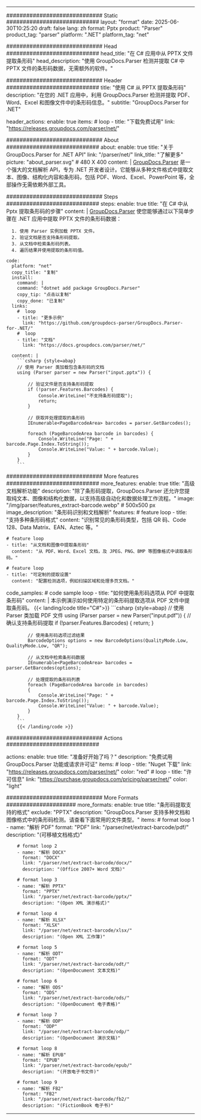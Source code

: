 


---
############################# Static ############################
layout: "format"
date:  2025-06-30T10:25:20
draft: false
lang: zh
format: Pptx
product: "Parser"
product_tag: "parser"
platform: ".NET"
platform_tag: "net"

############################# Head ############################
head_title: "在 C# 应用中从 PPTX 文件提取条形码"
head_description: "使用 GroupDocs.Parser 检测并提取 C# 中 PPTX 文件的条形码数据，无需额外的软件。"

############################# Header ############################
title: "使用 C# 从 PPTX 提取条形码" 
description: "在您的 .NET 应用中，利用 GroupDocs.Parser 检测并提取 PDF、Word、Excel 和图像文件中的条形码信息。"
subtitle: "GroupDocs.Parser for .NET" 

header_actions:
  enable: true
  items:
    #  loop
    - title: "下载免费试用"
      link: "https://releases.groupdocs.com/parser/net/"
      
############################# About ############################
about:
    enable: true
    title: "关于 GroupDocs.Parser for .NET API"
    link: "/parser/net/"
    link_title: "了解更多"
    picture: "about_parser.svg" # 480 X 400
    content: |
       [GroupDocs.Parser](/parser/net/) 是一个强大的文档解析 API，专为 .NET 开发者设计。它能够从多种文件格式中提取文本、图像、结构化内容和条形码，包括 PDF、Word、Excel、PowerPoint 等，全部操作无需依赖外部工具。

############################# Steps ############################
steps:
    enable: true
    title: "在 C# 中从 Pptx 提取条形码的步骤"
    content: |
      [GroupDocs.Parser](/parser/net/) 使您能够通过以下简单步骤在 .NET 应用中提取 PPTX 文件的条形码数据：
      
      1. 使用 Parser 实例加载 PPTX 文件。
      2. 验证文档是否支持条形码提取。
      3. 从文档中检索条形码列表。
      4. 遍历结果并使用提取的条形码值。
   
    code:
      platform: "net"
      copy_title: "复制"
      install:
        command: |
        command: "dotnet add package GroupDocs.Parser"
        copy_tip: "点击以复制"
        copy_done: "已复制"
      links:
        #  loop
        - title: "更多示例"
          link: "https://github.com/groupdocs-parser/GroupDocs.Parser-for-.NET/"
        #  loop
        - title: "文档"
          link: "https://docs.groupdocs.com/parser/net/"
          
      content: |
        ```csharp {style=abap}
        // 使用 Parser 类加载包含条形码的文档
        using (Parser parser = new Parser("input.pptx")) {

            // 验证文件是否支持条形码提取
            if (!parser.Features.Barcodes) {
                Console.WriteLine("不支持条形码提取");
                return;
            }

            // 获取并处理提取的条形码
            IEnumerable<PageBarcodeArea> barcodes = parser.GetBarcodes();

            foreach (PageBarcodeArea barcode in barcodes) {
                Console.WriteLine("Page: " + barcode.Page.Index.ToString());
                Console.WriteLine("Value: " + barcode.Value);
            }
        }
        ```  

############################# More features ############################
more_features:
  enable: true
  title: "高级文档解析功能"
  description: "除了条形码提取，GroupDocs.Parser 还允许您提取纯文本、图像和结构化数据，以支持高级自动化和数据处理工作流程。"
  image: "/img/parser/features_extract-barcode.webp" # 500x500 px
  image_description: "条形码识别和文档解析"
  features:
    # feature loop
    - title: "支持多种条形码格式"
      content: "识别常见的条形码类型，包括 QR 码、Code 128、Data Matrix、EAN、Aztec 等。"

    # feature loop
    - title: "从文档和图像中提取条形码"
      content: "从 PDF、Word、Excel 文档，及 JPEG、PNG、BMP 等图像格式中读取条形码。"

    # feature loop
    - title: "可定制的提取设置"
      content: "配置检测选项，例如扫描区域和处理多页文档。"
      
  code_samples:
    # code sample loop
    - title: "如何使用条形码选项从 PDF 中提取条形码"
      content: |
        本示例演示如何使用特定的条形码提取选项从 PDF 文件中提取条形码。
        {{< landing/code title="C#">}}
        ```csharp {style=abap}
        //  使用 Parser 类加载 PDF 文件
        using (Parser parser = new Parser("input.pdf"))
        {
            // 确认支持条形码提取
            if (!parser.Features.Barcodes)
            {
                return;
            }

            // 使用条形码选项过滤结果
            BarcodeOptions options = new BarcodeOptions(QualityMode.Low, QualityMode.Low, "QR");

            // 从文档中检索条形码数据
            IEnumerable<PageBarcodeArea> barcodes = parser.GetBarcodes(options);

            // 处理提取的条形码列表
            foreach (PageBarcodeArea barcode in barcodes)
            {
                Console.WriteLine("Page: " + barcode.Page.Index.ToString());
                Console.WriteLine("Value: " + barcode.Value);
            }
        }
        ```
        {{< /landing/code >}}


############################# Actions ############################

actions:
  enable: true
  title: "准备好开始了吗？"
  description: "免费试用 GroupDocs.Parser 功能或请求许可证"
  items:
    #  loop
    - title: "Nuget 下载"
      link: "https://releases.groupdocs.com/parser/net/"
      color: "red"
        #  loop
    - title: "许可信息"
      link: "https://purchase.groupdocs.com/pricing/parser/net/"
      color: "light"


############################# More Formats #####################
more_formats:
    enable: true
    title: "条形码提取支持的格式"
    exclude: "PPTX"
    description: "GroupDocs.Parser 支持多种文档和图像格式中的条形码检测。请查看下面常用的文件类型。"
    items: 
        # format loop 1
        - name: "解析 PDF"
          format: "PDF"
          link: "/parser/net/extract-barcode/pdf/"
          description: "(可移植文档格式)"
          
        # format loop 2
        - name: "解析 DOCX"
          format: "DOCX"
          link: "/parser/net/extract-barcode/docx/"
          description: "(Office 2007+ Word 文档)"
          
        # format loop 3
        - name: "解析 PPTX"
          format: "PPTX"
          link: "/parser/net/extract-barcode/pptx/"
          description: "(Open XML 演示格式)"
          
        # format loop 4
        - name: "解析 XLSX"
          format: "XLSX"
          link: "/parser/net/extract-barcode/xlsx/"
          description: "(Open XML 工作簿)"
          
        # format loop 5
        - name: "解析 ODT"
          format: "ODT"
          link: "/parser/net/extract-barcode/odt/"
          description: "(OpenDocument 文本文档)"
          
        # format loop 6
        - name: "解析 ODS"
          format: "ODS"
          link: "/parser/net/extract-barcode/ods/"
          description: "(OpenDocument 电子表格)"
          
        # format loop 7
        - name: "解析 ODP"
          format: "ODP"
          link: "/parser/net/extract-barcode/odp/"
          description: "(OpenDocument 演示文稿)"
          
        # format loop 8
        - name: "解析 EPUB"
          format: "EPUB"
          link: "/parser/net/extract-barcode/epub/"
          description: "(开放电子书文件)"
          
        # format loop 9
        - name: "解析 FB2"
          format: "FB2"
          link: "/parser/net/extract-barcode/fb2/"
          description: "(FictionBook 电子书)"
         
          

---